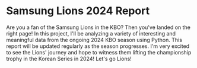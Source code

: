 # Samsung Lions 2024 Report 

Are you a fan of the Samsung Lions in the KBO? Then you've landed on the right page! In this project, I'll be analyzing a variety of interesting and meaningful data from the ongoing 2024 KBO season using Python. This report will be updated regularly as the season progresses. I'm very excited to see the Lions' journey and hope to witness them lifting the championship trophy in the Korean Series in 2024! Let's go Lions!
